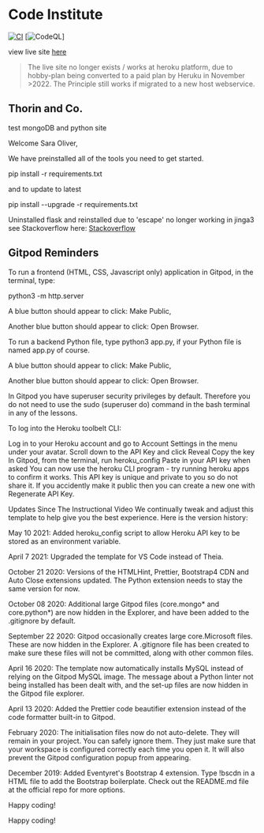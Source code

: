 # Code Institute

[![CI](https://github.com/SOliv1/thorin--and-company/actions/workflows/main.yml/badge.svg)](https://github.com/SOliv1/thorin--and-company/actions/workflows/main.yml) [![CodeQL](https://github.com/SOliv1/thorin--and-company/actions/workflows/github-code-scanning/codeql/badge.svg)]

view live site [here](https://thorin-company-sjo.herokuapp.com/)
>The live site no longer exists / works at heroku platform, due to hobby-plan being converted to a paid plan by Heruku in November >2022.  The Principle still works if migrated to a new host webservice.

## Thorin and Co. 

test mongoDB and python site

Welcome Sara Oliver,

We have preinstalled all of the tools you need to get started.

pip install -r requirements.txt

and to update to latest 

pip install --upgrade -r requirements.txt

Uninstalled flask and reinstalled due to 'escape' no longer working in jinga3 see Stackoverflow here:
[Stackoverflow](https://stackoverflow.com/questions/71718167/importerror-cannot-import-name-escape-from-jinja2)

## Gitpod Reminders
To run a frontend (HTML, CSS, Javascript only) application in Gitpod, in the terminal, type:

python3 -m http.server

A blue button should appear to click: Make Public,

Another blue button should appear to click: Open Browser.

To run a backend Python file, type python3 app.py, if your Python file is named app.py of course.

A blue button should appear to click: Make Public,

Another blue button should appear to click: Open Browser.

In Gitpod you have superuser security privileges by default. Therefore you do not need to use the sudo (superuser do) command in the bash terminal in any of the lessons.

To log into the Heroku toolbelt CLI:

Log in to your Heroku account and go to Account Settings in the menu under your avatar.
Scroll down to the API Key and click Reveal
Copy the key
In Gitpod, from the terminal, run heroku_config
Paste in your API key when asked
You can now use the heroku CLI program - try running heroku apps to confirm it works. This API key is unique and private to you so do not share it. If you accidently make it public then you can create a new one with Regenerate API Key.

Updates Since The Instructional Video
We continually tweak and adjust this template to help give you the best experience. Here is the version history:

May 10 2021: Added heroku_config script to allow Heroku API key to be stored as an environment variable.

April 7 2021: Upgraded the template for VS Code instead of Theia.

October 21 2020: Versions of the HTMLHint, Prettier, Bootstrap4 CDN and Auto Close extensions updated. The Python extension needs to stay the same version for now.

October 08 2020: Additional large Gitpod files (core.mongo* and core.python*) are now hidden in the Explorer, and have been added to the .gitignore by default.

September 22 2020: Gitpod occasionally creates large core.Microsoft files. These are now hidden in the Explorer. A .gitignore file has been created to make sure these files will not be committed, along with other common files.

April 16 2020: The template now automatically installs MySQL instead of relying on the Gitpod MySQL image. The message about a Python linter not being installed has been dealt with, and the set-up files are now hidden in the Gitpod file explorer.

April 13 2020: Added the Prettier code beautifier extension instead of the code formatter built-in to Gitpod.

February 2020: The initialisation files now do not auto-delete. They will remain in your project. You can safely ignore them. They just make sure that your workspace is configured correctly each time you open it. It will also prevent the Gitpod configuration popup from appearing.

December 2019: Added Eventyret's Bootstrap 4 extension. Type !bscdn in a HTML file to add the Bootstrap boilerplate. Check out the README.md file at the official repo for more options.

Happy coding!

Happy coding!
